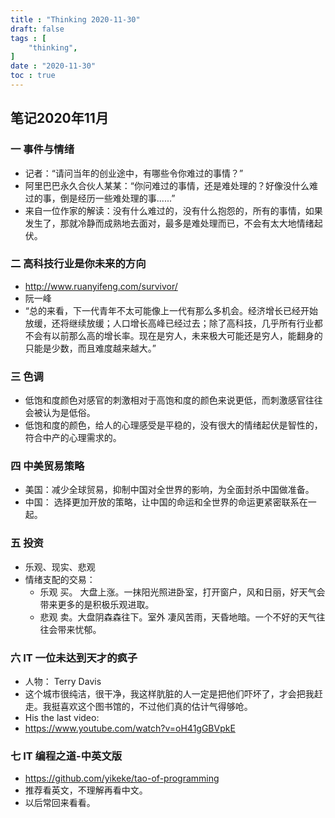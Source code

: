 ```yaml
---
title : "Thinking 2020-11-30"
draft: false
tags : [
    "thinking",
]
date : "2020-11-30"
toc : true
---
```

## 笔记2020年11月 

### 一 事件与情绪
- 记者：“请问当年的创业途中，有哪些令你难过的事情？”
- 阿里巴巴永久合伙人某某：“你问难过的事情，还是难处理的？好像没什么难过的事，倒是经历一些难处理的事......”
- 来自一位作家的解读：没有什么难过的，没有什么抱怨的，所有的事情，如果发生了，那就冷静而成熟地去面对，最多是难处理而已，不会有太大地情绪起伏。

### 二 高科技行业是你未来的方向
- http://www.ruanyifeng.com/survivor/
- 阮一峰
- “总的来看，下一代青年不太可能像上一代有那么多机会。经济增长已经开始放缓，还将继续放缓；人口增长高峰已经过去；除了高科技，几乎所有行业都不会有以前那么高的增长率。现在是穷人，未来极大可能还是穷人，能翻身的只能是少数，而且难度越来越大。”

### 三 色调
- 低饱和度颜色对感官的刺激相对于高饱和度的颜色来说更低，而刺激感官往往会被认为是低俗。
- 低饱和度的颜色，给人的心理感受是平稳的，没有很大的情绪起伏是智性的，符合中产的心理需求的。

### 四 中美贸易策略
- 美国：减少全球贸易，抑制中国对全世界的影响，为全面封杀中国做准备。
- 中国： 选择更加开放的策略，让中国的命运和全世界的命运更紧密联系在一起。

### 五 投资
- 乐观、现实、悲观
- 情绪支配的交易：
    - 乐观 买。 大盘上涨。一抹阳光照进卧室，打开窗户，风和日丽，好天气会带来更多的是积极乐观进取。
    - 悲观 卖。大盘阴森森往下。室外 凄风苦雨，天昏地暗。一个不好的天气往往会带来忧郁。

### 六 IT 一位未达到天才的疯子
- 人物： Terry Davis
- 这个城市很纯洁，很干净，我这样肮脏的人一定是把他们吓坏了，才会把我赶走。我挺喜欢这个图书馆的，不过他们真的估计气得够呛。
- His the last video:
- https://www.youtube.com/watch?v=oH41gGBVpkE

### 七 IT 编程之道-中英文版
- https://github.com/yikeke/tao-of-programming
- 推荐看英文，不理解再看中文。
- 以后常回来看看。